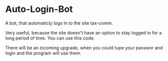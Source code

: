 # Auto-Login-Bot
A bot, that automaticly logs in to the site tax-comm.

Very useful, because the site doesn't have an option to stay logged in for a long period of time. You can use this code.

There will be an incoming upgrade, when you could tupe your passwor and login and the program will use them.
